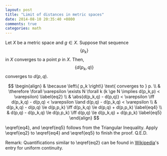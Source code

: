 ```yaml
---
layout: post
title: "Limit of distances in metric spaces"
date: 2014-08-10 20:35:40 +0800
comments: true
categories: math
---
```


Let $X$ be a metric space and $g \in X$.  Suppose that sequence
$$\left\{ p_k \right\}$$ in $X$ converges to a point $p$ in $X$.
Then, $$\left\{d(p_k,q)\right\}$$ converges to $d(p,q)$.

$$
\begin{align}
  & \because \left\{ p_k \right\} \text{ converges to } p. \\
  & \therefore \forall \varepsilon \exists N \forall k (k \ge N
  \implies d(p_k,p) < \varepsilon) \label{eq2} \\
  & \abs{d(p_k,q) - d(p,q)} < \varepsilon \iff d(p_k,q) - d(p,q) <
  \varepsilon \land d(p,q) - d(p_k,q) < \varepsilon \\
  & d(p_k,q) - d(p,q) \le d(p,p_k) \iff d(p_k,q) \le
  d(p,q) + d(p,p_k) \label{eq4} \\
  & d(p,q) - d(p_k,q) \le d(p,p_k) \iff d(p,q) \le
  d(p_k,q) + d(p,p_k) \label{eq5}
\end{align}
$$

\eqref{eq4}, and \eqref{eq5} follows from the Triangular Inequality.
Apply \eqref{eq2} to \eqref{eq4} and \eqref{eq5} to finish the proof.
Q.E.D.

Remark: Quantifications similar to \eqref{eq2} can be found in
[Wikipedia]'s entry for uniform continuity.

[Wikipedia]: https://en.wikipedia.org/wiki/Uniform_continuity#Local_continuity_versus_global_uniform_continuity
